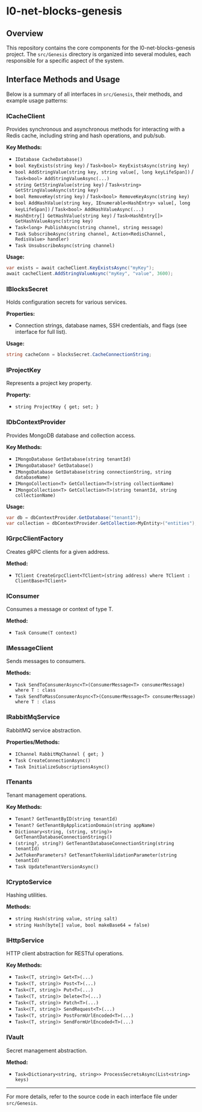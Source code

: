 # l0-net-blocks-genesis

## Overview

This repository contains the core components for the l0-net-blocks-genesis project. The `src/Genesis` directory is organized into several modules, each responsible for a specific aspect of the system.

## Interface Methods and Usage

Below is a summary of all interfaces in `src/Genesis`, their methods, and example usage patterns:

### ICacheClient

Provides synchronous and asynchronous methods for interacting with a Redis cache, including string and hash operations, and pub/sub.

**Key Methods:**

- `IDatabase CacheDatabase()`
- `bool KeyExists(string key)` / `Task<bool> KeyExistsAsync(string key)`
- `bool AddStringValue(string key, string value[, long keyLifeSpan])` / `Task<bool> AddStringValueAsync(...)`
- `string GetStringValue(string key)` / `Task<string> GetStringValueAsync(string key)`
- `bool RemoveKey(string key)` / `Task<bool> RemoveKeyAsync(string key)`
- `bool AddHashValue(string key, IEnumerable<HashEntry> value[, long keyLifeSpan])` / `Task<bool> AddHashValueAsync(...)`
- `HashEntry[] GetHashValue(string key)` / `Task<HashEntry[]> GetHashValueAsync(string key)`
- `Task<long> PublishAsync(string channel, string message)`
- `Task SubscribeAsync(string channel, Action<RedisChannel, RedisValue> handler)`
- `Task UnsubscribeAsync(string channel)`

**Usage:**

```csharp
var exists = await cacheClient.KeyExistsAsync("myKey");
await cacheClient.AddStringValueAsync("myKey", "value", 3600);
```

### IBlocksSecret

Holds configuration secrets for various services.

**Properties:**

- Connection strings, database names, SSH credentials, and flags (see interface for full list).

**Usage:**

```csharp
string cacheConn = blocksSecret.CacheConnectionString;
```

### IProjectKey

Represents a project key property.

**Property:**

- `string ProjectKey { get; set; }`

### IDbContextProvider

Provides MongoDB database and collection access.

**Key Methods:**

- `IMongoDatabase GetDatabase(string tenantId)`
- `IMongoDatabase? GetDatabase()`
- `IMongoDatabase GetDatabase(string connectionString, string databaseName)`
- `IMongoCollection<T> GetCollection<T>(string collectionName)`
- `IMongoCollection<T> GetCollection<T>(string tenantId, string collectionName)`

**Usage:**

```csharp
var db = dbContextProvider.GetDatabase("tenant1");
var collection = dbContextProvider.GetCollection<MyEntity>("entities");
```

### IGrpcClientFactory

Creates gRPC clients for a given address.

**Method:**

- `TClient CreateGrpcClient<TClient>(string address) where TClient : ClientBase<TClient>`

### IConsumer<T>

Consumes a message or context of type T.

**Method:**

- `Task Consume(T context)`

### IMessageClient

Sends messages to consumers.

**Methods:**

- `Task SendToConsumerAsync<T>(ConsumerMessage<T> consumerMessage) where T : class`
- `Task SendToMassConsumerAsync<T>(ConsumerMessage<T> consumerMessage) where T : class`

### IRabbitMqService

RabbitMQ service abstraction.

**Properties/Methods:**

- `IChannel RabbitMqChannel { get; }`
- `Task CreateConnectionAsync()`
- `Task InitializeSubscriptionsAsync()`

### ITenants

Tenant management operations.

**Key Methods:**

- `Tenant? GetTenantByID(string tenantId)`
- `Tenant? GetTenantByApplicationDomain(string appName)`
- `Dictionary<string, (string, string)> GetTenantDatabaseConnectionStrings()`
- `(string?, string?) GetTenantDatabaseConnectionString(string tenantId)`
- `JwtTokenParameters? GetTenantTokenValidationParameter(string tenantId)`
- `Task UpdateTenantVersionAsync()`

### ICryptoService

Hashing utilities.

**Methods:**

- `string Hash(string value, string salt)`
- `string Hash(byte[] value, bool makeBase64 = false)`

### IHttpService

HTTP client abstraction for RESTful operations.

**Key Methods:**

- `Task<(T, string)> Get<T>(...)`
- `Task<(T, string)> Post<T>(...)`
- `Task<(T, string)> Put<T>(...)`
- `Task<(T, string)> Delete<T>(...)`
- `Task<(T, string)> Patch<T>(...)`
- `Task<(T, string)> SendRequest<T>(...)`
- `Task<(T, string)> PostFormUrlEncoded<T>(...)`
- `Task<(T, string)> SendFormUrlEncoded<T>(...)`

### IVault

Secret management abstraction.

**Method:**

- `Task<Dictionary<string, string>> ProcessSecretsAsync(List<string> keys)`

---

For more details, refer to the source code in each interface file under `src/Genesis`.